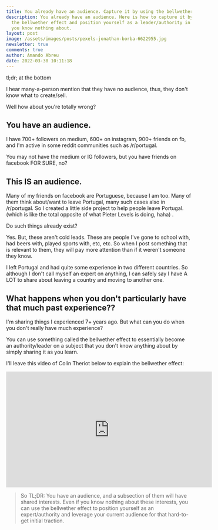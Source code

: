 ```yaml
---
title: You already have an audience. Capture it by using the bellwether effect!
description: You already have an audience. Here is how to capture it by using
  the bellwether effect and position yourself as a leader/authority in a subject
  you know nothing about.
layout: post
image: /assets/images/posts/pexels-jonathan-borba-6622955.jpg
newsletter: true
comments: true
author: Amando Abreu
date: 2022-03-30 10:11:18
---
```

tl;dr; at the bottom 

I hear many-a-person mention that they have no audience, thus, they don't know what to create/sell.

Well how about you're totally wrong?

## You have an audience.

I have 700+ followers on medium, 600+ on instagram, 900+ friends on fb, and I'm active in some reddit communities such as /r/portugal.

You may not have the medium or IG followers, but you have friends on facebook FOR SURE, no?

## This IS an audience.

Many of my friends on facebook are Portuguese, because I am too. Many of them think about/want to leave Portugal, many such cases also in /r/portugal. So I created a little side project to help people leave Portugal. (which is like the total opposite of what Pieter Levels is doing, haha) . 

Do such things already exist? 

Yes. But, these aren't cold leads. These are people I've gone to school with, had beers with, played sports with, etc, etc. So when I post something that is relevant to them, they will pay more attention than if it weren't someone they know.

I left Portugal and had quite some experience in two different countries. So although I don't call myself an expert on anything, I can safely say I have A LOT to share about leaving a country and moving to another one.

## What happens when you don't particularly have that much past experience??

I'm sharing things I experienced 7+ years ago. But what can you do when you don't really have much experience?

You can use something called the bellwether effect to essentially become an authority/leader on a subject that you don't know anything about by simply sharing it as you learn.

I'll leave this video of Colin Theriot below to explain the bellwether effect:

<iframe width="560" height="315" src="https://www.youtube.com/embed/CF_s8ibsgN4" title="YouTube video player" frameborder="0" allow="accelerometer; autoplay; clipboard-write; encrypted-media; gyroscope; picture-in-picture" allowfullscreen></iframe>



> So TL;DR: You have an audience, and a subsection of them will have shared interests. Even if you know nothing about these interests, you can use the bellwether effect to position yourself as an expert/authority and leverage your current audience for that hard-to-get initial traction.